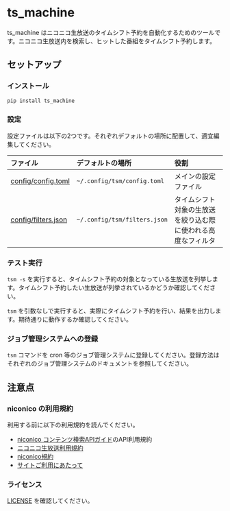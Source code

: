 # ts\_machine
ts\_machine はニコニコ生放送のタイムシフト予約を自動化するためのツールです。ニコニコ生放送内を検索し、ヒットした番組をタイムシフト予約します。

## セットアップ
### インストール
```sh
pip install ts_machine
```

### 設定
設定ファイルは以下の2つです。それぞれデフォルトの場所に配置して、適宜編集してください。

ファイル|デフォルトの場所|役割
:--|:--|:--
[config/config.toml](config/config.toml)|`~/.config/tsm/config.toml`|メインの設定ファイル
[config/filters.json](config/filters.json)|`~/.config/tsm/filters.json`|タイムシフト対象の生放送を絞り込む際に使われる高度なフィルタ

### テスト実行
`tsm -s` を実行すると、タイムシフト予約の対象となっている生放送を列挙します。タイムシフト予約したい生放送が列挙されているかどうか確認してください。

`tsm` を引数なしで実行すると、実際にタイムシフト予約を行い、結果を出力します。期待通りに動作するか確認してください。

### ジョブ管理システムへの登録
`tsm` コマンドを cron 等のジョブ管理システムに登録してください。登録方法はそれぞれのジョブ管理システムのドキュメントを参照してください。

## 注意点
### niconico の利用規約
利用する前に以下の利用規約を読んでください。

  - [niconico コンテンツ検索APIガイド](https://site.nicovideo.jp/search-api-docs/search.html)のAPI利用規約
  - [ニコニコ生放送利用規約](https://site.live.nicovideo.jp/rule.html)
  - [niconico規約](https://account.nicovideo.jp/rules/account)
  - [サイトご利用にあたって](http://info.nicovideo.jp/base/term.html)

### ライセンス
[LICENSE](LICENSE) を確認してください。
